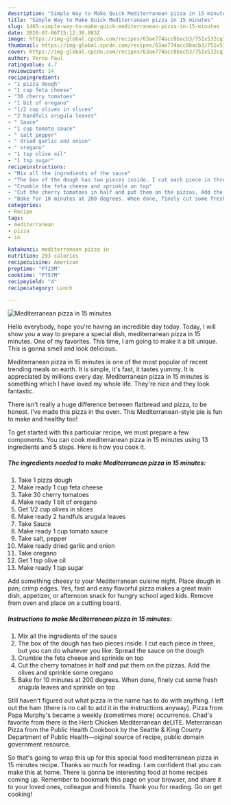 ```yaml
---
description: "Simple Way to Make Quick Mediterranean pizza in 15 minutes"
title: "Simple Way to Make Quick Mediterranean pizza in 15 minutes"
slug: 1465-simple-way-to-make-quick-mediterranean-pizza-in-15-minutes
date: 2020-07-06T15:12:30.883Z
image: https://img-global.cpcdn.com/recipes/63ae774acc0bacb3/751x532cq70/mediterranean-pizza-in-15-minutes-recipe-main-photo.jpg
thumbnail: https://img-global.cpcdn.com/recipes/63ae774acc0bacb3/751x532cq70/mediterranean-pizza-in-15-minutes-recipe-main-photo.jpg
cover: https://img-global.cpcdn.com/recipes/63ae774acc0bacb3/751x532cq70/mediterranean-pizza-in-15-minutes-recipe-main-photo.jpg
author: Verna Paul
ratingvalue: 4.7
reviewcount: 14
recipeingredient:
- "1 pizza dough"
- "1 cup feta cheese"
- "30 cherry tomatoes"
- "1 bit of oregano"
- "1/2 cup olives in slices"
- "2 handfuls arugula leaves"
- " Sauce"
- "1 cup tomato sauce"
- " salt pepper"
- " dried garlic and onion"
- " oregano"
- "1 tsp olive oil"
- "1 tsp sugar"
recipeinstructions:
- "Mix all the ingredients of the sauce"
- "The box of the dough has two pieces inside. I cut each piece in three, but you can do whatever you like. Spread the sauce on the dough"
- "Crumble the feta cheese and sprinkle on top"
- "Cut the cherry tomatoes in half and put them on the pizzas. Add the olives and sprinkle some oregano"
- "Bake for 10 minutes at 200 degrees. When done, finely cut some fresh arugula leaves and sprinkle on top"
categories:
- Recipe
tags:
- mediterranean
- pizza
- in

katakunci: mediterranean pizza in 
nutrition: 293 calories
recipecuisine: American
preptime: "PT23M"
cooktime: "PT57M"
recipeyield: "4"
recipecategory: Lunch

---
```



![Mediterranean pizza in 15 minutes](https://img-global.cpcdn.com/recipes/63ae774acc0bacb3/751x532cq70/mediterranean-pizza-in-15-minutes-recipe-main-photo.jpg)

Hello everybody, hope you're having an incredible day today. Today, I will show you a way to prepare a special dish, mediterranean pizza in 15 minutes. One of my favorites. This time, I am going to make it a bit unique. This is gonna smell and look delicious.

Mediterranean pizza in 15 minutes is one of the most popular of recent trending meals on earth. It is simple, it's fast, it tastes yummy. It is appreciated by millions every day. Mediterranean pizza in 15 minutes is something which I have loved my whole life. They're nice and they look fantastic.

There isn&#39;t really a huge difference between flatbread and pizza, to be honest. I&#39;ve made this pizza in the oven. This Mediterranean-style pie is fun to make and healthy too!


To get started with this particular recipe, we must prepare a few components. You can cook mediterranean pizza in 15 minutes using 13 ingredients and 5 steps. Here is how you cook it.

<!--inarticleads1-->

##### The ingredients needed to make Mediterranean pizza in 15 minutes:

1. Take 1 pizza dough
1. Make ready 1 cup feta cheese
1. Take 30 cherry tomatoes
1. Make ready 1 bit of oregano
1. Get 1/2 cup olives in slices
1. Make ready 2 handfuls arugula leaves
1. Take  Sauce
1. Make ready 1 cup tomato sauce
1. Take  salt, pepper
1. Make ready  dried garlic and onion
1. Take  oregano
1. Get 1 tsp olive oil
1. Make ready 1 tsp sugar


Add something cheesy to your Mediterranean cuisine night. Place dough in pan; crimp edges. Yes, fast and easy flavorful pizza makes a great main dish, appetizer, or afternoon snack for hungry school aged kids. Remove from oven and place on a cutting board. 

<!--inarticleads2-->

##### Instructions to make Mediterranean pizza in 15 minutes:

1. Mix all the ingredients of the sauce
1. The box of the dough has two pieces inside. I cut each piece in three, but you can do whatever you like. Spread the sauce on the dough
1. Crumble the feta cheese and sprinkle on top
1. Cut the cherry tomatoes in half and put them on the pizzas. Add the olives and sprinkle some oregano
1. Bake for 10 minutes at 200 degrees. When done, finely cut some fresh arugula leaves and sprinkle on top


Still haven&#39;t figured out what pizza in the name has to do with anything. I left out the ham (there is no call to add it in the instructions anyway). Pizza from Papa Murphy&#39;s became a weekly (sometimes more) occurrence. Chad&#39;s favorite from there is the Herb Chicken Mediterranean deLITE. Meterranean Pizza from the Public Health Cookbook by the Seattle &amp; King County Department of Public Health—oiginal source of recipe, public domain government resource. 

So that's going to wrap this up for this special food mediterranean pizza in 15 minutes recipe. Thanks so much for reading. I am confident that you can make this at home. There is gonna be interesting food at home recipes coming up. Remember to bookmark this page on your browser, and share it to your loved ones, colleague and friends. Thank you for reading. Go on get cooking!
